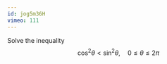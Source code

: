 ```yaml
---
id: jog5m36H
vimeo: 111
---
```


Solve the inequality
$$
\cos^2 \theta < \sin^2 \theta, \quad 0 \leq \theta \leq 2 \pi
$$
